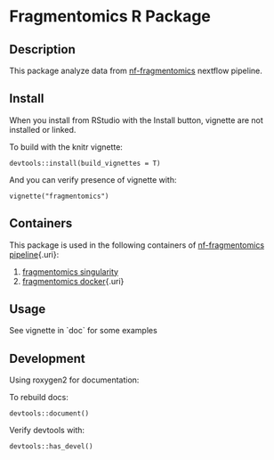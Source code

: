 # Fragmentomics R Package

## Description

This package analyze data from [nf-fragmentomics](https://github.com/sottorivalab/nf-fragmentomics) nextflow pipeline.

## Install

When you install from RStudio with the Install button, vignette are not installed or linked.

To build with the knitr vignette:

```         
devtools::install(build_vignettes = T)
```

And you can verify presence of vignette with:

```         
vignette("fragmentomics")
```

## Containers

This package is used in the following containers of [nf-fragmentomics pipeline](https://github.com/sottorivalab/nf-fragmentomics){.uri}:

1.  [fragmentomics singularity](https://cloud.sylabs.io/library/tucano/fragmentomics/fragmentomics_peak_stats)
2.  [fragmentomics docker](https://hub.docker.com/r/tucano/fragmentomics_peak_stats){.uri}

## Usage

See vignette in \`doc\` for some examples

## Development

Using roxygen2 for documentation:

To rebuild docs:

```         
devtools::document()
```

Verify devtools with:

```         
devtools::has_devel()
```

## 
